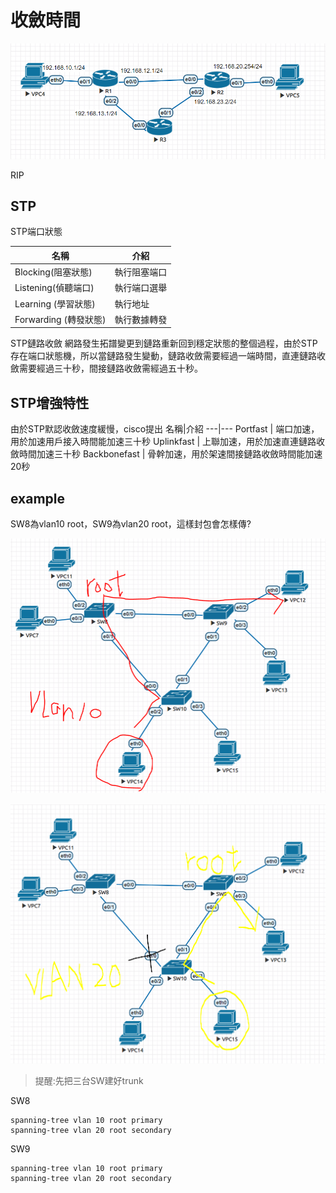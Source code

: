 # 收斂時間

![](image/20191210a.PNG)

RIP

## STP
STP端口狀態

名稱 | 介紹
---|---
Blocking(阻塞狀態) |  執行阻塞端口
Listening(偵聽端口) | 執行端口選舉
Learning (學習狀態) | 執行地址 
Forwarding (轉發狀態) | 執行數據轉發

STP鏈路收斂
網路發生拓譜變更到鏈路重新回到穩定狀態的整個過程，由於STP存在端口狀態機，所以當鏈路發生變動，鏈路收斂需要經過一端時間，直連鏈路收斂需要經過三十秒，間接鏈路收斂需經過五十秒。

## STP增強特性
由於STP默認收斂速度緩慢，cisco提出
名稱|介紹
---|---
Portfast | 端口加速，用於加速用戶接入時間能加速三十秒
Uplinkfast | 上聯加速，用於加速直連鏈路收斂時間加速三十秒
Backbonefast | 骨幹加速，用於架速間接鏈路收斂時間能加速20秒

## example
SW8為vlan10 root，SW9為vlan20 root，這樣封包會怎樣傳?

![](image/20191210b.PNG)

![](image/20191210c.PNG)

> 提醒:先把三台SW建好trunk

SW8
```
spanning-tree vlan 10 root primary
spanning-tree vlan 20 root secondary
```
SW9
```
spanning-tree vlan 10 root primary
spanning-tree vlan 20 root secondary
```